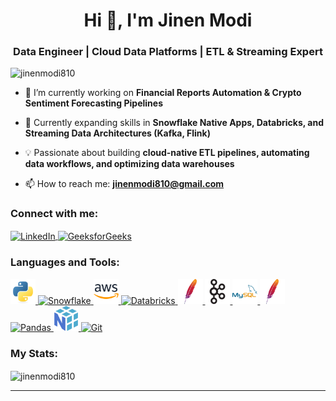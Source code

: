 <h1 align="center">Hi 👋, I'm Jinen Modi</h1>
<h3 align="center">Data Engineer | Cloud Data Platforms | ETL & Streaming Expert</h3>

<p align="left"> <img src="https://komarev.com/ghpvc/?username=jinenmodi810&label=Profile%20views&color=0e75b6&style=flat" alt="jinenmodi810" /> </p>

- 🔭 I’m currently working on **Financial Reports Automation & Crypto Sentiment Forecasting Pipelines**

- 🌱 Currently expanding skills in **Snowflake Native Apps, Databricks, and Streaming Data Architectures (Kafka, Flink)**

- 💡 Passionate about building **cloud-native ETL pipelines, automating data workflows, and optimizing data warehouses**

- 📫 How to reach me: **jinenmodi810@gmail.com**

<h3 align="left">Connect with me:</h3>
<p align="left">
<a href="https://www.linkedin.com/in/jinen-modi-96a779195/" target="blank">
<img align="center" src="https://raw.githubusercontent.com/rahuldkjain/github-profile-readme-generator/master/src/images/icons/Social/linked-in-alt.svg" alt="LinkedIn" height="30" width="40" />
</a>
<a href="https://auth.geeksforgeeks.org/user/jinenmodi810/profile" target="blank">
<img align="center" src="https://raw.githubusercontent.com/rahuldkjain/github-profile-readme-generator/master/src/images/icons/Social/geeks-for-geeks.svg" alt="GeeksforGeeks" height="30" width="40" />
</a>
</p>

<h3 align="left">Languages and Tools:</h3>
<p align="left">
<a href="https://www.python.org/" target="_blank"> <img src="https://raw.githubusercontent.com/devicons/devicon/master/icons/python/python-original.svg" alt="Python" width="40" height="40"/> </a>
<a href="https://www.snowflake.com/" target="_blank"> <img src="https://raw.githubusercontent.com/simple-icons/simple-icons/develop/icons/snowflake.svg" alt="Snowflake" width="40" height="40"/> </a>
<a href="https://aws.amazon.com/" target="_blank"> <img src="https://raw.githubusercontent.com/devicons/devicon/master/icons/amazonwebservices/amazonwebservices-original-wordmark.svg" alt="AWS" width="40" height="40"/> </a>
<a href="https://databricks.com/" target="_blank"> <img src="https://raw.githubusercontent.com/databricks/branding/master/databricks-logo.svg" alt="Databricks" width="40" height="40"/> </a>
<a href="https://airflow.apache.org/" target="_blank"> <img src="https://raw.githubusercontent.com/devicons/devicon/master/icons/apache/apache-original.svg" alt="Airflow" width="40" height="40"/> </a>
<a href="https://kafka.apache.org/" target="_blank"> <img src="https://raw.githubusercontent.com/devicons/devicon/master/icons/apachekafka/apachekafka-original.svg" alt="Kafka" width="40" height="40"/> </a>
<a href="https://www.sqlshack.com/" target="_blank"> <img src="https://raw.githubusercontent.com/devicons/devicon/master/icons/mysql/mysql-original-wordmark.svg" alt="SQL" width="40" height="40"/> </a>
<a href="https://spark.apache.org/" target="_blank"> <img src="https://raw.githubusercontent.com/devicons/devicon/master/icons/apache/apache-original.svg" alt="Spark" width="40" height="40"/> </a>
<a href="https://pandas.pydata.org/" target="_blank"> <img src="https://raw.githubusercontent.com/simple-icons/simple-icons/develop/icons/pandas.svg" alt="Pandas" width="40" height="40"/> </a>
<a href="https://numpy.org/" target="_blank"> <img src="https://raw.githubusercontent.com/devicons/devicon/master/icons/numpy/numpy-original.svg" alt="NumPy" width="40" height="40"/> </a>
<a href="https://git-scm.com/" target="_blank"> <img src="https://www.vectorlogo.zone/logos/git-scm/git-scm-icon.svg" alt="Git" width="40" height="40"/> </a>
</p>

<h3 align="left">My Stats:</h3>
<p><img align="center" src="https://github-readme-stats.vercel.app/api/top-langs?username=jinenmodi810&show_icons=true&locale=en&layout=compact" alt="jinenmodi810" /></p>

---

